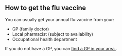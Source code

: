 ##  How to get the flu vaccine

You can usually get your annual flu vaccine from your:

  * GP (family doctor) 
  * Local pharmacist (subject to availability) 
  * Occupational health department 

If you do not have a GP, you can [ find a GP in your area
](https://www2.hse.ie/services/find-a-gp/) .
